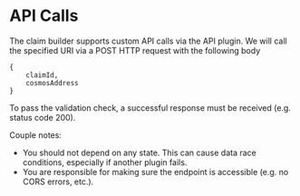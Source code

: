 # API Calls

The claim builder supports custom API calls via the API plugin. We will call the specified URI via a POST HTTP request with the following body

```
{
    claimId,
    cosmosAddress
}
```

To pass the validation check, a successful response must be received (e.g. status code 200).

Couple notes:

* You should not depend on any state. This can cause data race conditions, especially if another plugin fails.
* You are responsible for making sure the endpoint is accessible (e.g. no CORS errors, etc.).&#x20;
